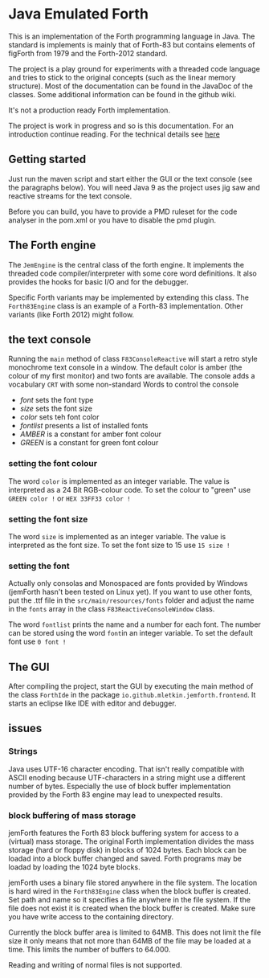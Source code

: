 # Java Emulated Forth #
This is an implementation of the Forth programming language in Java.
The standard is implements is mainly that of Forth-83 but contains elements of
figForth from 1979 and the Forth-2012 standard.

The project is a play ground for experiments with a threaded code language and
tries to stick to the original concepts (such as the linear memory structure).
Most of the documentation can be found in the JavaDoc of the classes.
Some additional information can be found in the github wiki.

It's not a production ready Forth implementation.

The project is work in progress and so is this documentation.
For an introduction continue reading. For the technical details see [here](src/doc/readme.md)

## Getting started ##
Just run the maven script and start either the GUI or the text console (see the paragraphs below).
You will need Java 9 as the project uses jig saw and reactive streams for the text console.

Before you can build, you have to provide a PMD ruleset for the code analyser in the pom.xml
or you have to disable the pmd plugin.

## The Forth engine ##
The ``JemEngine`` is the central class of the forth engine.
It implements the threaded code compiler/interpreter with some core word definitions.
It also provides the hooks for basic I/O and for the debugger.

Specific Forth variants may be implemented by extending this class.
The ``Forth83Engine`` class is an example of a Forth-83 implementation.
Other variants (like Forth 2012) might follow.

## the text console
Running the ``main`` method of class ``F83ConsoleReactive`` will start a retro style monochrome text console in a window.
The default color is amber (the colour of my first monitor) and two fonts are available.
The console adds a vocabulary ``CRT`` with some non-standard Words to control the console
- *font* sets the font type
- *size* sets the font size 
- *color* sets teh font color
- *fontlist* presents a list of installed fonts
- *AMBER* is a constant for amber font colour
- *GREEN* is a constant for green font colour

### setting the font colour
The word ``color`` is implemented as an integer variable.
The value is interpreted as a 24 Bit RGB-colour code.
To set the colour to "green" use
``
GREEN color !
``
or
``
HEX 33FF33 color !
``
### setting the font size
The word ``size`` is implemented as an integer variable.
The value is interpreted as the font size.
To set the font size to 15 use
``
15 size !
``
### setting the font
Actually only consolas and Monospaced are fonts provided by Windows (jemForth hasn't been tested on Linux yet).
If you want to use other fonts, put the .ttf file in the ``src/main/resources/fonts`` folder and adjust the name
in the ``fonts`` array in the class ``F83ReactiveConsoleWindow`` class.

The word ``fontlist`` prints the name and a number for each font.
The number can be stored using the word ``font``in an integer variable.
To set the default font use
``
0 font !
``
## The GUI
After compiling the project, start the GUI by executing the main method
of the class ``ForthIde`` in the package ``io.github.mletkin.jemforth.frontend``.
It starts an eclipse like IDE with editor and debugger.

## issues

### Strings
Java uses UTF-16 character encoding. That isn't really compatible with ASCII enoding
because UTF-characters in a string might use a different number of bytes.
Especially the use of block buffer implementation provided by the Forth 83 engine may lead to
unexpected results.

### block buffering of mass storage
jemForth features the Forth 83 block buffering system for access to a (virtual) mass storage.
The original Forth implementation divides the mass storage (hard or floppy disk) in blocks of 1024 bytes.
Each block can be loadad into a block buffer changed and saved. Forth programs may be loadad by loading
the 1024 byte blocks.

jemForth uses a binary file stored anywhere in the file system.
The location is hard wired in the ``Forth83Engine`` class when the block buffer is created.
Set path and name so it specifies a file anywhere in the file system. If the file does not exist it is created when the
block buffer is created. Make sure you have write access to the containing directory.

Currently the block buffer area is limited to 64MB. This does not limit the file size it only means
that not more than 64MB of the file may be loaded at a time. This limits the number of buffers to 64.000.

Reading and writing of normal files is not supported. 
